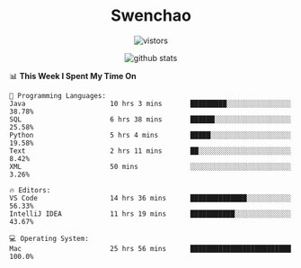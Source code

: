 <h1 align="center">Swenchao</h3>

<p align="center">
  <img src="https://visitor-badge.glitch.me/badge?page_id=Swenchao" alt="vistors" />
</p>

<p align="center">
  <img src="https://github-readme-stats.vercel.app/api?username=Swenchao&count_private=true&show_icons=true&theme=vue-dark&hide_title=true" alt="github stats" />
</p>

<!--START_SECTION:waka-->
📊 **This Week I Spent My Time On** 

```text
💬 Programming Languages: 
Java                     10 hrs 3 mins       █████████░░░░░░░░░░░░░░░░   38.78% 
SQL                      6 hrs 38 mins       ██████░░░░░░░░░░░░░░░░░░░   25.58% 
Python                   5 hrs 4 mins        █████░░░░░░░░░░░░░░░░░░░░   19.58% 
Text                     2 hrs 11 mins       ██░░░░░░░░░░░░░░░░░░░░░░░   8.42% 
XML                      50 mins             ░░░░░░░░░░░░░░░░░░░░░░░░░   3.26%

🔥 Editors: 
VS Code                  14 hrs 36 mins      ██████████████░░░░░░░░░░░   56.33% 
IntelliJ IDEA            11 hrs 19 mins      ███████████░░░░░░░░░░░░░░   43.67%

💻 Operating System: 
Mac                      25 hrs 56 mins      █████████████████████████   100.0%

```


<!--END_SECTION:waka-->
